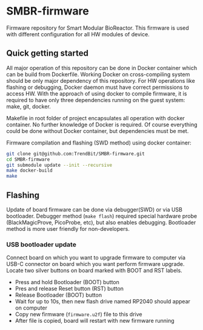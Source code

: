 # SMBR-firmware  
Firmware repository for Smart Modular BioReactor. This firmware is used with different configuration for all HW modules of device.  

## Quick getting started  
All major operation of this repository can be done in Docker container which can be build from Dockerfile. Working Docker on cross-compiling system should be only major dependency of this repository. For HW operations like flashing or debugging, Docker daemon must have correct permissions to access HW. With the approach of using docker to compile firmware, it is required to have only three dependencies running on the guest system: make, git, docker.  

Makefile in root folder of project encapsulates all operation with docker container. No further knowledge of Docker is required. Of course everything could be done without Docker container, but dependencies must be met.  

Firmware compilation and flashing (SWD method) using docker container:  
```zsh  
git clone git@github.com:TrendBit/SMBR-firmware.git  
cd SMBR-firmware  
git submodule update --init --recursive  
make docker-build  
make  
```  

## Flashing  
Update of board firmware can be done via debugger(SWD) or via USB bootloader. Debugger method (`make flash`) required special hardware probe (BlackMagicProve, PicoProbe, etc), but also enables debugging. Bootloader method is more user friendly for non-developers.  

### USB bootloader update  
Connect board on which you want to upgrade firmware to computer via USB-C connector on board which you want perform firmware upgrade. Locate two silver buttons on board marked with BOOT and RST labels.  
- Press and hold Bootloader (BOOT) button  
- Pres and release Reset button (RST) button  
- Release Bootloader (BOOT) button  
- Wait for up to 10s, then new flash drive named RP2040 should appear on computer  
- Copy new firmware (`firmware.u2f`) file to this drive  
- After file is copied, board will restart with new firmware running  
